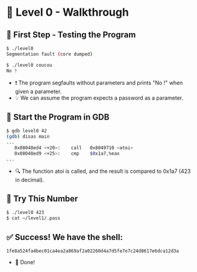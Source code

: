 # 🚀 Level 0 - Walkthrough

## 🧪 First Step - Testing the Program

```bash
$ ./level0
Segmentation fault (core dumped)

$ ./level0 coucou
No !
```
- ❗ The program segfaults without parameters and prints "No !" when given a parameter.
- 💡 We can assume the program expects a password as a parameter.

## 🐞 Start the Program in GDB
```bash
$ gdb level0 42
(gdb) disas main
...
   0x08048ed4 <+20>:	call   0x8049710 <atoi>
   0x08048ed9 <+25>:	cmp    $0x1a7,%eax
...
```
- 🔍 The function atoi is called, and the result is compared to 0x1a7 (423 in decimal).

## 🔐 Try This Number
```bash
$ ./level0 423
$ cat ~/level1/.pass
```

## ✅ Success! We have the shell:
```
1fe8a524fa4bec01ca4ea2a869af2a02260d4a7d5fe7e7c24d8617e6dca12d3a
```
- 🎉 Done!